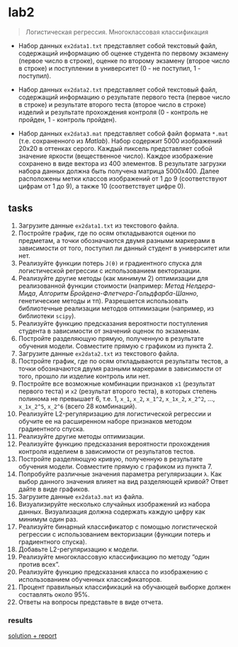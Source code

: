 # lab2
> Логистическая регрессия. Многоклассовая классификация

- Набор данных `ex2data1.txt` представляет собой текстовый файл, содержащий информацию об оценке студента по первому экзамену (первое число в строке), оценке по второму экзамену (второе число в строке) и поступлении в университет (0 - не поступил, 1 - поступил).

- Набор данных `ex2data2.txt` представляет собой текстовый файл, содержащий информацию о результате первого теста (первое число в строке) и результате второго теста (второе число в строке) изделий и результате прохождения контроля (0 - контроль не пройден, 1 - контроль пройден).

- Набор данных `ex2data3.mat` представляет собой файл формата `*.mat` (т.е. сохраненного из _Matlab_). Набор содержит 5000 изображений 20x20 в оттенках серого. Каждый пиксель представляет собой значение яркости (вещественное число). Каждое изображение сохранено в виде вектора из 400 элементов. В результате загрузки набора данных должна быть получена матрица 5000x400. Далее расположены метки классов изображений от 1 до 9 (соответствуют цифрам от 1 до 9), а также 10 (соответствует цифре 0).

## tasks

1. Загрузите данные `ex2data1.txt` из текстового файла.
2. Постройте график, где по осям откладываются оценки по предметам, а точки обозначаются двумя разными маркерами в зависимости от того, поступил ли данный студент в университет или нет.
3. Реализуйте функции потерь `J(θ)` и градиентного спуска для логистической регрессии с использованием векторизации.
4. Реализуйте другие методы (как минимум 2) оптимизации для реализованной функции стоимости (например: _Метод Нелдера-Мида_, _Алгоритм Бройдена-Флетчера-Гольдфарба-Шанно_, генетические методы и тп). Разрешается использовать библиотечные реализации методов оптимизации (например, из библиотеки `scipy`).
5. Реализуйте функцию предсказания вероятности поступления студента в зависимости от значений оценок по экзаменам.
6. Постройте разделяющую прямую, полученную в результате обучения модели. Совместите прямую с графиком из пункта 2.
7. Загрузите данные `ex2data2.txt` из текстового файла.
8. Постройте график, где по осям откладываются результаты тестов, а точки обозначаются двумя разными маркерами в зависимости от того, прошло ли изделие контроль или нет.
9. Постройте все возможные комбинации признаков `x1` (результат первого теста) и `x2` (результат второго теста), в которых степень полинома не превышает 6, т.е. 1, `x_1`, `x_2`, `x_1^2`, `x_1x_2`, `x_2^2`, ..., `x_1x_2^5`, `x_2^6` (всего 28 комбинаций).
10. Реализуйте L2-регуляризацию для логистической регрессии и обучите ее на расширенном наборе признаков методом градиентного спуска.
11. Реализуйте другие методы оптимизации.
12. Реализуйте функцию предсказания вероятности прохождения контроля изделием в зависимости от результатов тестов.
13. Постройте разделяющую кривую, полученную в результате обучения модели. Совместите прямую с графиком из пункта 7.
14. Попробуйте различные значения параметра регуляризации `λ`. Как выбор данного значения влияет на вид разделяющей кривой? Ответ дайте в виде графиков.
15. Загрузите данные `ex2data3.mat` из файла.
16. Визуализируйте несколько случайных изображений из набора данных. Визуализация должна содержать каждую цифру как минимум один раз.
17. Реализуйте бинарный классификатор с помощью логистической регрессии с использованием векторизации (функции потерь и градиентного спуска).
18. Добавьте L2-регуляризацию к модели.
19. Реализуйте многоклассовую классификацию по методу “один против всех”.
20. Реализуйте функцию предсказания класса по изображению с использованием обученных классификаторов.
21. Процент правильных классификаций на обучающей выборке должен составлять около 95%.
22. Ответы на вопросы представьте в виде отчета.

### results

[solution + report](/ml/lab2/lab2.ipynb)
